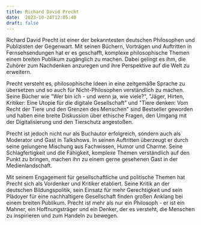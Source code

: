 ```yaml
---
title: Richard David Precht
date:  2023-10-24T12:05:40
draft: false
---
```


Richard David Precht ist einer der bekanntesten deutschen Philosophen und Publizisten der Gegenwart. Mit seinen Büchern, Vorträgen und Auftritten in Fernsehsendungen hat er es geschafft, komplexe philosophische Themen einem breiten Publikum zugänglich zu machen. Dabei gelingt es ihm, die Zuhörer zum Nachdenken anzuregen und ihre Perspektive auf die Welt zu erweitern.

Precht versteht es, philosophische Ideen in eine zeitgemäße Sprache zu übersetzen und so auch für Nicht-Philosophen verständlich zu machen. Seine Bücher wie "Wer bin ich - und wenn ja, wie viele?", "Jäger, Hirten, Kritiker: Eine Utopie für die digitale Gesellschaft" und "Tiere denken: Vom Recht der Tiere und den Grenzen des Menschen" sind Bestseller geworden und haben eine breite Diskussion über ethische Fragen, den Umgang mit der Digitalisierung und den Tierschutz angestoßen.

Precht ist jedoch nicht nur als Buchautor erfolgreich, sondern auch als Moderator und Gast in Talkshows. In seinen Auftritten überzeugt er durch seine gelungene Mischung aus Fachwissen, Humor und Charme. Seine Schlagfertigkeit und die Fähigkeit, komplexe Themen verständlich auf den Punkt zu bringen, machen ihn zu einem gerne gesehenen Gast in der Medienlandschaft.

Mit seinem Engagement für gesellschaftliche und politische Themen hat Precht sich als Vordenker und Kritiker etabliert. Seine Kritik an der deutschen Bildungspolitik, sein Einsatz für mehr Gerechtigkeit und sein Plädoyer für eine nachhaltigere Gesellschaft finden großen Anklang bei einem breiten Publikum. Precht ist mehr als nur ein Philosoph - er ist ein Mahner, ein Hoffnungsträger und ein Denker, der es versteht, die Menschen zu inspirieren und zum Handeln zu bewegen.